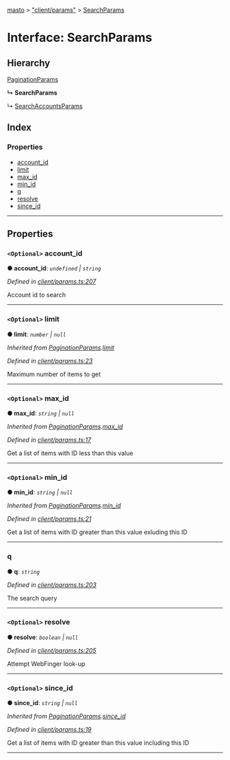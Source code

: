 [masto](../README.md) > ["client/params"](../modules/_client_params_.md) > [SearchParams](../interfaces/_client_params_.searchparams.md)

# Interface: SearchParams

## Hierarchy

 [PaginationParams](_client_params_.paginationparams.md)

**↳ SearchParams**

↳  [SearchAccountsParams](_client_params_.searchaccountsparams.md)

## Index

### Properties

* [account_id](_client_params_.searchparams.md#account_id)
* [limit](_client_params_.searchparams.md#limit)
* [max_id](_client_params_.searchparams.md#max_id)
* [min_id](_client_params_.searchparams.md#min_id)
* [q](_client_params_.searchparams.md#q)
* [resolve](_client_params_.searchparams.md#resolve)
* [since_id](_client_params_.searchparams.md#since_id)

---

## Properties

<a id="account_id"></a>

### `<Optional>` account_id

**● account_id**: *`undefined` \| `string`*

*Defined in [client/params.ts:207](https://github.com/neet/masto.js/blob/368b200/src/client/params.ts#L207)*

Account id to search

___
<a id="limit"></a>

### `<Optional>` limit

**● limit**: *`number` \| `null`*

*Inherited from [PaginationParams](_client_params_.paginationparams.md).[limit](_client_params_.paginationparams.md#limit)*

*Defined in [client/params.ts:23](https://github.com/neet/masto.js/blob/368b200/src/client/params.ts#L23)*

Maximum number of items to get

___
<a id="max_id"></a>

### `<Optional>` max_id

**● max_id**: *`string` \| `null`*

*Inherited from [PaginationParams](_client_params_.paginationparams.md).[max_id](_client_params_.paginationparams.md#max_id)*

*Defined in [client/params.ts:17](https://github.com/neet/masto.js/blob/368b200/src/client/params.ts#L17)*

Get a list of items with ID less than this value

___
<a id="min_id"></a>

### `<Optional>` min_id

**● min_id**: *`string` \| `null`*

*Inherited from [PaginationParams](_client_params_.paginationparams.md).[min_id](_client_params_.paginationparams.md#min_id)*

*Defined in [client/params.ts:21](https://github.com/neet/masto.js/blob/368b200/src/client/params.ts#L21)*

Get a list of items with ID greater than this value exluding this ID

___
<a id="q"></a>

###  q

**● q**: *`string`*

*Defined in [client/params.ts:203](https://github.com/neet/masto.js/blob/368b200/src/client/params.ts#L203)*

The search query

___
<a id="resolve"></a>

### `<Optional>` resolve

**● resolve**: *`boolean` \| `null`*

*Defined in [client/params.ts:205](https://github.com/neet/masto.js/blob/368b200/src/client/params.ts#L205)*

Attempt WebFinger look-up

___
<a id="since_id"></a>

### `<Optional>` since_id

**● since_id**: *`string` \| `null`*

*Inherited from [PaginationParams](_client_params_.paginationparams.md).[since_id](_client_params_.paginationparams.md#since_id)*

*Defined in [client/params.ts:19](https://github.com/neet/masto.js/blob/368b200/src/client/params.ts#L19)*

Get a list of items with ID greater than this value including this ID

___

